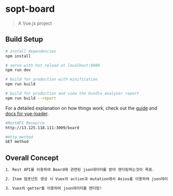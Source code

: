 # sopt-board

> A Vue.js project

## Build Setup

``` bash
# install dependencies
npm install

# serve with hot reload at localhost:8080
npm run dev

# build for production with minification
npm run build

# build for production and view the bundle analyzer report
npm run build --report
```

For a detailed explanation on how things work, check out the [guide](http://vuejs-templates.github.io/webpack/) and [docs for vue-loader](http://vuejs.github.io/vue-loader).


``` bash
#RestAPI Resource
http://13.125.118.111:3009/board

#Http method
GET method

```

## Overall Concept

``` bash
1. Rest API를 이용하여 Board에 관련된 json데이터를 받아 렌더링하는것이 목표.

2. Item 컴포넌트 생성 시 Vuex의 action과 mutation에서 Axios를 이용하여 json데이터를 제공받아 vuex의 state에 저장.

3. Vuex의 getter를 이용하여 json데이터를 렌더링!
```
